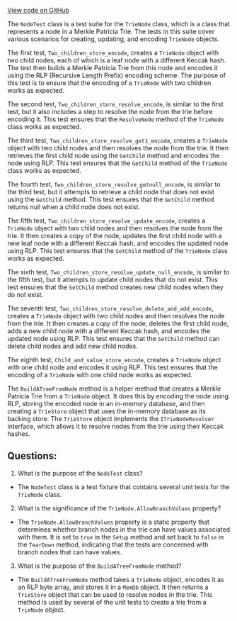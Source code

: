 [View code on GitHub](https://github.com/nethermindeth/nethermind/Nethermind.State.Test/NodeTests.cs)

The `NodeTest` class is a test suite for the `TrieNode` class, which is a class that represents a node in a Merkle Patricia Trie. The tests in this suite cover various scenarios for creating, updating, and encoding `TrieNode` objects.

The first test, `Two_children_store_encode`, creates a `TrieNode` object with two child nodes, each of which is a leaf node with a different Keccak hash. The test then builds a Merkle Patricia Trie from this node and encodes it using the RLP (Recursive Length Prefix) encoding scheme. The purpose of this test is to ensure that the encoding of a `TrieNode` with two children works as expected.

The second test, `Two_children_store_resolve_encode`, is similar to the first test, but it also includes a step to resolve the node from the trie before encoding it. This test ensures that the `ResolveNode` method of the `TrieNode` class works as expected.

The third test, `Two_children_store_resolve_get1_encode`, creates a `TrieNode` object with two child nodes and then resolves the node from the trie. It then retrieves the first child node using the `GetChild` method and encodes the node using RLP. This test ensures that the `GetChild` method of the `TrieNode` class works as expected.

The fourth test, `Two_children_store_resolve_getnull_encode`, is similar to the third test, but it attempts to retrieve a child node that does not exist using the `GetChild` method. This test ensures that the `GetChild` method returns null when a child node does not exist.

The fifth test, `Two_children_store_resolve_update_encode`, creates a `TrieNode` object with two child nodes and then resolves the node from the trie. It then creates a copy of the node, updates the first child node with a new leaf node with a different Keccak hash, and encodes the updated node using RLP. This test ensures that the `SetChild` method of the `TrieNode` class works as expected.

The sixth test, `Two_children_store_resolve_update_null_encode`, is similar to the fifth test, but it attempts to update child nodes that do not exist. This test ensures that the `SetChild` method creates new child nodes when they do not exist.

The seventh test, `Two_children_store_resolve_delete_and_add_encode`, creates a `TrieNode` object with two child nodes and then resolves the node from the trie. It then creates a copy of the node, deletes the first child node, adds a new child node with a different Keccak hash, and encodes the updated node using RLP. This test ensures that the `SetChild` method can delete child nodes and add new child nodes.

The eighth test, `Child_and_value_store_encode`, creates a `TrieNode` object with one child node and encodes it using RLP. This test ensures that the encoding of a `TrieNode` with one child node works as expected.

The `BuildATreeFromNode` method is a helper method that creates a Merkle Patricia Trie from a `TrieNode` object. It does this by encoding the node using RLP, storing the encoded node in an in-memory database, and then creating a `TrieStore` object that uses the in-memory database as its backing store. The `TrieStore` object implements the `ITrieNodeResolver` interface, which allows it to resolve nodes from the trie using their Keccak hashes.
## Questions: 
 1. What is the purpose of the `NodeTest` class?
- The `NodeTest` class is a test fixture that contains several unit tests for the `TrieNode` class.

2. What is the significance of the `TrieNode.AllowBranchValues` property?
- The `TrieNode.AllowBranchValues` property is a static property that determines whether branch nodes in the trie can have values associated with them. It is set to `true` in the `Setup` method and set back to `false` in the `TearDown` method, indicating that the tests are concerned with branch nodes that can have values.

3. What is the purpose of the `BuildATreeFromNode` method?
- The `BuildATreeFromNode` method takes a `TrieNode` object, encodes it as an RLP byte array, and stores it in a `MemDb` object. It then returns a `TrieStore` object that can be used to resolve nodes in the trie. This method is used by several of the unit tests to create a trie from a `TrieNode` object.